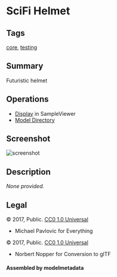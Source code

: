 # SciFi Helmet

## Tags

[core](../Models-core.md), [testing](../Models-testing.md)

## Summary

Futuristic helmet

## Operations

* [Display](https://github.khronos.org/glTF-Sample-Viewer-Release/?model=https://raw.GithubUserContent.com/KhronosGroup/glTF-Sample-Assets/main/./Models/SciFiHelmet/glTF/SciFiHelmet.gltf) in SampleViewer
* [Model Directory](./)

## Screenshot

![screenshot](screenshot/screenshot.jpg)

## Description

_None provided._

## Legal

&copy; 2017, Public. [CC0 1.0 Universal](https://creativecommons.org/publicdomain/zero/1.0/legalcode)

 - Michael Pavlovic for Everything

&copy; 2017, Public. [CC0 1.0 Universal](https://creativecommons.org/publicdomain/zero/1.0/legalcode)

 - Norbert Nopper for Conversion to glTF

#### Assembled by modelmetadata